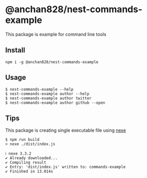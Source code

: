# @anchan828/nest-commands-example

This package is example for command line tools

## Install

```shell
npm i -g @anchan828/nest-commands-example
```

## Usage

```shell
$ nest-commands-example --help
$ nest-commands-example author --help
$ nest-commands-example author twitter
$ nest-commands-example author github --open
```

## Tips

This package is creating single executable file using [nexe](https://github.com/nexe/nexe)

```shell
$ npm run build
> nexe ./dist/index.js

ℹ nexe 3.3.2
✔ Already downloaded...
✔ Compiling result
✔ Entry: 'dist/index.js' written to: commands-example
✔ Finished in 13.014s
```
